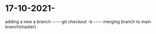 # 17-10-2021-
adding a new a branch
-----git checkout -b <new branch name >
-----merging branch to main branch(master)
  
